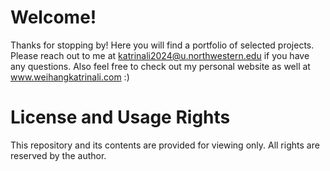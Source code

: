# Welcome!
Thanks for stopping by! Here you will find a portfolio of selected projects. Please reach out to me at katrinali2024@u.northwestern.edu if you have any questions. Also feel free to check out my personal website as well at www.weihangkatrinali.com :)

# License and Usage Rights
This repository and its contents are provided for viewing only. All rights are reserved by the author. 
